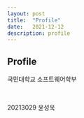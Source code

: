```yaml
---
layout: post
title:  "Profile"
date:   2021-12-12
description: profile
---
```


## Profile 

<p>국민대학교 소프트웨어학부</p> 
<br>
<p>20213029 윤성욱</p>




